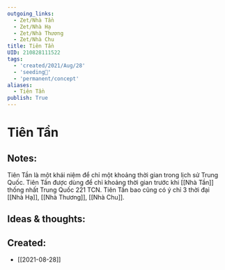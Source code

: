 ```yaml
---
outgoing_links:
  - Zet/Nhà Tần
  - Zet/Nhà Hạ
  - Zet/Nhà Thương
  - Zet/Nhà Chu
title: Tiên Tần
UID: 210828111522
tags:
  - 'created/2021/Aug/28'
  - 'seeding🌱'
  - 'permanent/concept'
aliases:
  - Tiên Tần
publish: True
---
```

# Tiên Tần

## Notes:
Tiên Tần là một khái niệm để chỉ một khoảng thời gian trong lịch sử Trung Quốc. Tiên Tần được dùng để chỉ khoảng thời gian trước khi [[Nhà Tần]] thống nhất Trung Quốc 221 TCN. 
Tiên Tần bao cũng có ý chỉ 3 thời đại [[Nhà Hạ]], [[Nhà Thương]], [[Nhà Chu]].

## Ideas & thoughts:
## Created:
- [[2021-08-28]]
